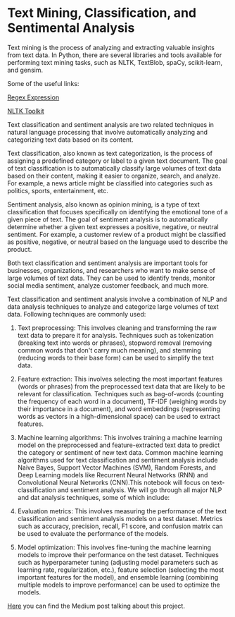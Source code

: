 # Text Mining, Classification, and Sentimental Analysis

Text mining is the process of analyzing and extracting valuable insights from text data. In Python, there are several libraries and tools available for performing text mining tasks, such as NLTK, TextBlob, spaCy, scikit-learn, and gensim.

Some of the useful links:

[Regex Expression](https://docs.python.org/3/library/re.html)

[NLTK Toolkit](https://www.nltk.org/index.html)

Text classification and sentiment analysis are two related techniques in natural language processing that involve automatically analyzing and categorizing text data based on its content.

Text classification, also known as text categorization, is the process of assigning a predefined category or label to a given text document. The goal of text classification is to automatically classify large volumes of text data based on their content, making it easier to organize, search, and analyze. For example, a news article might be classified into categories such as politics, sports, entertainment, etc.

Sentiment analysis, also known as opinion mining, is a type of text classification that focuses specifically on identifying the emotional tone of a given piece of text. The goal of sentiment analysis is to automatically determine whether a given text expresses a positive, negative, or neutral sentiment. For example, a customer review of a product might be classified as positive, negative, or neutral based on the language used to describe the product.

Both text classification and sentiment analysis are important tools for businesses, organizations, and researchers who want to make sense of large volumes of text data. They can be used to identify trends, monitor social media sentiment, analyze customer feedback, and much more.

Text classification and sentiment analysis involve a combination of NLP and data analysis techniques to analyze and categorize large volumes of text data. Following techniques are commonly used:

  1. Text preprocessing: This involves cleaning and transforming the raw text data to prepare it for analysis. Techniques such as tokenization (breaking text into words or phrases), stopword removal (removing common words that don't carry much meaning), and stemming (reducing words to their base form) can be used to simplify the text data.

  2. Feature extraction: This involves selecting the most important features (words or phrases) from the preprocessed text data that are likely to be relevant for classification. Techniques such as bag-of-words (counting the frequency of each word in a document), TF-IDF (weighing words by their importance in a document), and word embeddings (representing words as vectors in a high-dimensional space) can be used to extract features.

  3. Machine learning algorithms: This involves training a machine learning model on the preprocessed and feature-extracted text data to predict the category or sentiment of new text data. Common machine learning algorithms used for text classification and sentiment analysis include Naive Bayes, Support Vector Machines (SVM), Random Forests, and Deep Learning models like Recurrent Neural Networks (RNN) and Convolutional Neural Networks (CNN).This notebook will focus on text-classification and sentiment analysis. We will go through all major NLP and dat analysis techniques, some of which include:

  4. Evaluation metrics: This involves measuring the performance of the text classification and sentiment analysis models on a test dataset. Metrics such as accuracy, precision, recall, F1 score, and confusion matrix can be used to evaluate the performance of the models.

  5. Model optimization: This involves fine-tuning the machine learning models to improve their performance on the test dataset. Techniques such as hyperparameter tuning (adjusting model parameters such as learning rate, regularization, etc.), feature selection (selecting the most important features for the model), and ensemble learning (combining multiple models to improve performance) can be used to optimize the models.
  
[Here](https://medium.com/p/7a60a9023009) you can find the Medium post talking about this project.


